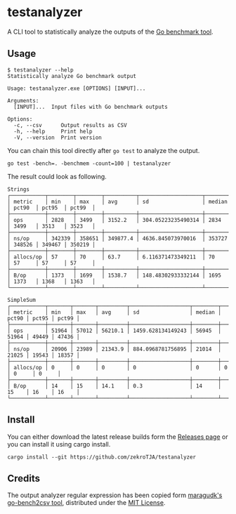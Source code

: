 # testanalyzer

A CLI tool to statistically analyze the outputs of the [Go benchmark tool](https://golangdocs.com/benchmark-functions-in-golang).

## Usage

```
$ testanalyzer --help
Statistically analyze Go benchmark output

Usage: testanalyzer.exe [OPTIONS] [INPUT]...

Arguments:
  [INPUT]...  Input files with Go benchmark outputs

Options:
  -c, --csv      Output results as CSV
  -h, --help     Print help
  -V, --version  Print version
```

You can chain this tool directly after `go test` to analyze the output.

```
go test -bench=. -benchmem -count=100 | testanalyzer
```

The result could look as following.

```
Strings
┌───────────┬────────┬────────┬──────────┬────────────────────┬────────┬────────┬────────┬────────┐
│ metric    │ min    │ max    │ avg      │ sd                 │ median │ pct90  │ pct95  │ pct99  │
├───────────┼────────┼────────┼──────────┼────────────────────┼────────┼────────┼────────┼────────┤
│ ops       │ 2828   │ 3499   │ 3152.2   │ 304.05223235490314 │ 2834   │ 3499   │ 3513   │ 3523   │
├───────────┼────────┼────────┼──────────┼────────────────────┼────────┼────────┼────────┼────────┤
│ ns/op     │ 342339 │ 358651 │ 349877.4 │ 4636.845073970016  │ 353727 │ 348526 │ 349467 │ 350219 │
├───────────┼────────┼────────┼──────────┼────────────────────┼────────┼────────┼────────┼────────┤
│ allocs/op │ 57     │ 70     │ 63.7     │ 6.116371473349211  │ 70     │ 57     │ 57     │ 57     │
├───────────┼────────┼────────┼──────────┼────────────────────┼────────┼────────┼────────┼────────┤
│ B/op      │ 1373   │ 1699   │ 1538.7   │ 148.48302933332144 │ 1695   │ 1373   │ 1368   │ 1363   │
└───────────┴────────┴────────┴──────────┴────────────────────┴────────┴────────┴────────┴────────┘

SimpleSum
┌───────────┬───────┬───────┬─────────┬───────────────────┬────────┬───────┬───────┬───────┐
│ metric    │ min   │ max   │ avg     │ sd                │ median │ pct90 │ pct95 │ pct99 │
├───────────┼───────┼───────┼─────────┼───────────────────┼────────┼───────┼───────┼───────┤
│ ops       │ 51964 │ 57012 │ 56210.1 │ 1459.628134149243 │ 56945  │ 51964 │ 49449 │ 47436 │
├───────────┼───────┼───────┼─────────┼───────────────────┼────────┼───────┼───────┼───────┤
│ ns/op     │ 20906 │ 23989 │ 21343.9 │ 884.0968781756895 │ 21014  │ 21025 │ 19543 │ 18357 │
├───────────┼───────┼───────┼─────────┼───────────────────┼────────┼───────┼───────┼───────┤
│ allocs/op │ 0     │ 0     │ 0       │ 0                 │ 0      │ 0     │ 0     │ 0     │
├───────────┼───────┼───────┼─────────┼───────────────────┼────────┼───────┼───────┼───────┤
│ B/op      │ 14    │ 15    │ 14.1    │ 0.3               │ 14     │ 15    │ 16    │ 16    │
└───────────┴───────┴───────┴─────────┴───────────────────┴────────┴───────┴───────┴───────┘
```

## Install

You can either download the latest release builds form the [Releases page](https://github.com/zekroTJA/testanalyzer/releases) or you can install it using cargo install.
```
cargo install --git https://github.com/zekroTJA/testanalyzer
```

## Credits

The output analyzer regular expression has been copied form [maragudk's](https://github.com/maragudk) [go-bench2csv tool](https://github.com/maragudk/go-bench2csv/blob/7b3cb2ca36e71970b5c8da1dadf67ea8b2b2b109/bench2csv.go#L24-L45), distributed under the [MIT License](https://github.com/maragudk/go-bench2csv/blob/main/LICENSE).
